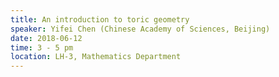 ```yaml
---
title: An introduction to toric geometry 
speaker: Yifei Chen (Chinese Academy of Sciences, Beijing)
date: 2018-06-12
time: 3 - 5 pm
location: LH-3, Mathematics Department
---
```




